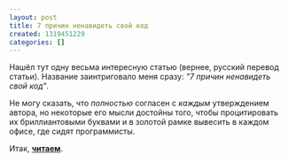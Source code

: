 ```yaml
---
layout: post
title: 7 причин ненавидеть свой код
created: 1319451229
categories: []
---
```

Нашёл тут одну весьма интересную статью (вернее, русский перевод статьи). Название заинтриговало меня сразу: <em>"7 причин ненавидеть свой код"</em>.

Не могу сказать, что <em>полностью</em> согласен с <em>каждым</em> утверждением автора, но некоторые его мысли достойны того, чтобы процитировать их бриллиантовыми буквами и в золотой рамке вывесить в каждом офисе, где сидят программисты.

Итак, <strong><a href="http://translated.by/you/7-reasons-to-hate-your-code/into-ru/">читаем</a></strong>.
